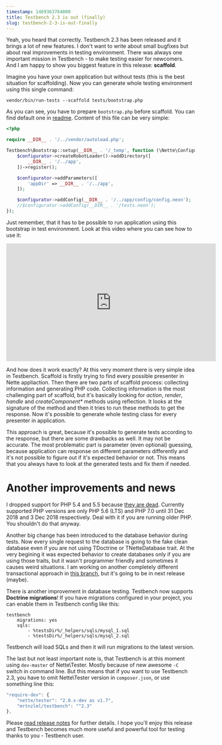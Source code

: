 ```yaml
---
timestamp: 1469363764000
title: Testbench 2.3 is out (finally)
slug: testbench-2-3-is-out-finally
---
```

Yeah, you heard that correctly. Testbench 2.3 has been released and it brings a lot of new features. I don't want to write about small bugfixes but about real improvements in testing environment. There was always one important mission in Testbench - to make testing easier for newcomers. And I am happy to show you biggest feature in this release: **scaffold**.

Imagine you have your own application but without tests (this is the best situation for scaffolding). Now you can generate whole testing environment using this single command:

```
vendor/bin/run-tests --scaffold tests/bootstrap.php
```

As you can see, you have to prepare `bootstrap.php` before scaffold. You can find default one in [readme](https://github.com/mrtnzlml/testbench/blob/master/readme.md). Content of this file can be very simple:

```php
<?php

require __DIR__ . '/../vendor/autoload.php';

Testbench\Bootstrap::setup(__DIR__ . '/_temp', function (\Nette\Configurator $configurator) {
    $configurator->createRobotLoader()->addDirectory([
        __DIR__ . '/../app',
    ])->register();

    $configurator->addParameters([
        'appDir' => __DIR__ . '/../app',
    ]);

    $configurator->addConfig(__DIR__ . '/../app/config/config.neon');
    //$configurator->addConfig(__DIR__ . '/tests.neon');
});
```

Just remember, that it has to be possible to run application using this bootstrap in test environment. Look at this video where you can see how to use it:

<iframe width="560" height="315" src="https://www.youtube.com/embed/63Vn6Udg3xQ" frameborder="0" allowfullscreen></iframe>

And how does it work exactly? At this very moment there is very simple idea in Testbench. Scaffold is firstly trying to find every possible presenter in Nette appliaction. Then there are two parts of scaffold process: collecting information and generating PHP code. Collecting information is the most challenging part of scaffold, but it's basically looking for *action*, *render*, *handle* and *createComponent\** methods using reflection. It looks at the signature of the method and then it tries to run these methods to get the response. Now it's possible to generate whole testing class for every presenter in application.

This approach is great, because it's possible to generate tests according to the response, but there are some drawbacks as well. It may not be accurate. The most problematic part is parameter (even optional) guessing, because application can response on different parameters differently and it's not possible to figure out if it's expected behavior or not. This means that you always have to look at the generated tests and fix them if needed.

# Another improvements and news

I dropped support for PHP 5.4 and 5.5 because [they are dead](http://php.net/supported-versions.php). Currently supported PHP versions are only PHP 5.6 (LTS) and PHP 7.0 until 31 Dec 2018 and 3 Dec 2018 respectively. Deal with it if you are running older PHP. You shouldn't do that anyway.

Another big change has been introduced to the database behavior during tests. Now every single request to the database is going to the fake clean database even if you are not using TDoctrine or TNetteDatabase trait. At the very begining it was expected behavior to create databases only if you are using those traits, but it wasn't programmer friendly and sometimes it causes weird situations. I am working on another completely different transactional approach in [this branch](https://github.com/mrtnzlml/testbench/tree/transactional-db-tests), but it's going to be in next release (maybe). 

There is another improvement in database testing. Testbench now supports **Doctrine migrations**! If you have migrations configured in your project, you can enable them in Testbench config like this:

```neon
testbench
	migrations: yes
	sqls:
		- %testsDir%/_helpers/sqls/mysql_1.sql
		- %testsDir%/_helpers/sqls/mysql_2.sql
```

Testbench will load SQLs and then it will run migrations to the latest version.

The last but not least important note is, that Testbench is at this moment using `dev-master` of Nette\Tester. Mostly because of new awesome `-C` switch in command line. But this means that if you want to use Testbench 2.3, you have to omit Nette\Tester version in `composer.json`, or use something line this:

```js
"require-dev": {
	"nette/tester": "2.0.x-dev as v1.7",
	"mrtnzlml/testbench": "^2.3"
},
```

Please [read release notes](https://github.com/mrtnzlml/testbench/releases/tag/v2.3) for further details. I hope you'll enjoy this release and Testbench becomes much more useful and powerful tool for testing thanks to you - Testbench user.